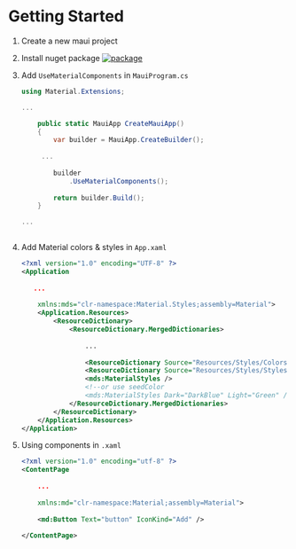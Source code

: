# Getting Started



1. Create a new maui project

   

2. Install nuget package    [![package](https://img.shields.io/nuget/vpre/Material?style=for-the-badge)](https://www.nuget.org/packages/Material) 

   

3. Add `UseMaterialComponents` in `MauiProgram.cs`

   ```c#
   using Material.Extensions;
   
   ...
   
       public static MauiApp CreateMauiApp()
       {
           var builder = MauiApp.CreateBuilder();
       
       	...
               
           builder
               .UseMaterialComponents();
       
           return builder.Build();
       }
   
   ...
       
   ```
   
   
   
4. Add Material colors & styles in `App.xaml`
   ```xml
   <?xml version="1.0" encoding="UTF-8" ?>
   <Application
                
      ...
                
       xmlns:mds="clr-namespace:Material.Styles;assembly=Material">
       <Application.Resources>
           <ResourceDictionary>
               <ResourceDictionary.MergedDictionaries>
                   
                   ...
                   
                   <ResourceDictionary Source="Resources/Styles/Colors.xaml" />
                   <ResourceDictionary Source="Resources/Styles/Styles.xaml" />
                   <mds:MaterialStyles />
                   <!--or use seedColor
                   <mds:MaterialStyles Dark="DarkBlue" Light="Green" />-->
               </ResourceDictionary.MergedDictionaries>
           </ResourceDictionary>
       </Application.Resources>
   </Application>
   ```

   

5. Using components in `.xaml`

   ```xml
   <?xml version="1.0" encoding="utf-8" ?>
   <ContentPage
       
       ...
                
       xmlns:md="clr-namespace:Material;assembly=Material">
       
       <md:Button Text="button" IconKind="Add" />
       
   </ContentPage>
   ```

